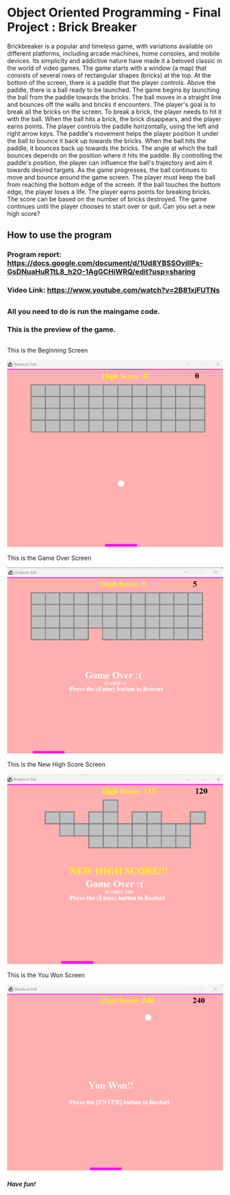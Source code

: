 # Object Oriented Programming - Final Project : Brick Breaker 

Brickbreaker is a popular and timeless game, with variations available on different platforms, including arcade machines, home consoles, and mobile devices. Its simplicity and addictive nature have made it a beloved classic in the world of video games. The game starts with a window (a map) that consists of several rows of rectangular shapes (bricks) at the top. At the bottom of the screen, there is a paddle that the player controls. Above the paddle, there is a ball ready to be launched. The game begins by launching the ball from the paddle towards the bricks. The ball moves in a straight line and bounces off the walls and bricks it encounters.  The player's goal is to break all the bricks on the screen. To break a brick, the player needs to hit it with the ball. When the ball hits a brick, the brick disappears, and the player earns points. The player controls the paddle horizontally, using the left and right arrow keys. The paddle's movement helps the player position it under the ball to bounce it back up towards the bricks. When the ball hits the paddle, it bounces back up towards the bricks. The angle at which the ball bounces depends on the position where it hits the paddle. By controlling the paddle's position, the player can influence the ball's trajectory and aim it towards desired targets. As the game progresses, the ball continues to move and bounce around the game screen. The player must keep the ball from reaching the bottom edge of the screen. If the ball touches the bottom edge, the player loses a life. The player earns points for breaking bricks. The score can be based on the number of bricks destroyed. The game continues until the player chooses to start over or quit. Can you set a new high score?

## How to use the program

### Program report: https://docs.google.com/document/d/1Ud8YBSSOviIlPs-GsDNuaHuRTtL8_h2O-1AgGCHiWRQ/edit?usp=sharing

### Video Link: https://www.youtube.com/watch?v=2B81xjFUTNs

##

### All you need to do is run the maingame code.

### This is the preview of the game.

##

This is the Beginning Screen

![](images/img1.png)

This is the Game Over Screen

![](images/img2.png)

This is the New High Score Screen

![](images/img3.png)

This is the You Won Screen

![](images/img4.png)


##### Have fun!
